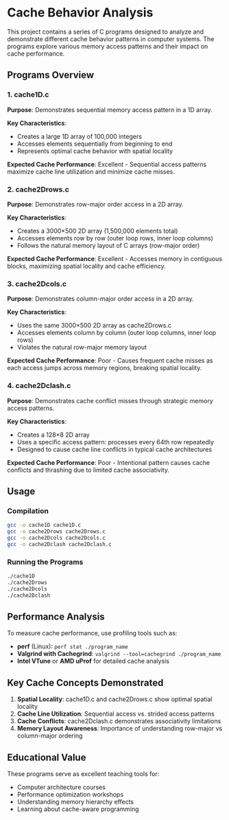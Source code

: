 # Cache Behavior Analysis

This project contains a series of C programs designed to analyze and demonstrate different cache behavior patterns in computer systems. The programs explore various memory access patterns and their impact on cache performance.

## Programs Overview

### 1. cache1D.c
**Purpose**: Demonstrates sequential memory access pattern in a 1D array.

**Key Characteristics**:
- Creates a large 1D array of 100,000 integers
- Accesses elements sequentially from beginning to end
- Represents optimal cache behavior with spatial locality

**Expected Cache Performance**: Excellent - Sequential access patterns maximize cache line utilization and minimize cache misses.

### 2. cache2Drows.c
**Purpose**: Demonstrates row-major order access in a 2D array.

**Key Characteristics**:
- Creates a 3000×500 2D array (1,500,000 elements total)
- Accesses elements row by row (outer loop rows, inner loop columns)
- Follows the natural memory layout of C arrays (row-major order)

**Expected Cache Performance**: Excellent - Accesses memory in contiguous blocks, maximizing spatial locality and cache efficiency.

### 3. cache2Dcols.c
**Purpose**: Demonstrates column-major order access in a 2D array.

**Key Characteristics**:
- Uses the same 3000×500 2D array as cache2Drows.c
- Accesses elements column by column (outer loop columns, inner loop rows)
- Violates the natural row-major memory layout

**Expected Cache Performance**: Poor - Causes frequent cache misses as each access jumps across memory regions, breaking spatial locality.

### 4. cache2Dclash.c
**Purpose**: Demonstrates cache conflict misses through strategic memory access patterns.

**Key Characteristics**:
- Creates a 128×8 2D array
- Uses a specific access pattern: processes every 64th row repeatedly
- Designed to cause cache line conflicts in typical cache architectures

**Expected Cache Performance**: Poor - Intentional pattern causes cache conflicts and thrashing due to limited cache associativity.

## Usage

### Compilation
```bash
gcc -o cache1D cache1D.c
gcc -o cache2Drows cache2Drows.c
gcc -o cache2Dcols cache2Dcols.c
gcc -o cache2Dclash cache2Dclash.c
```

### Running the Programs
```bash
./cache1D
./cache2Drows
./cache2Dcols
./cache2Dclash
```

## Performance Analysis

To measure cache performance, use profiling tools such as:

- **perf** (Linux): `perf stat ./program_name`
- **Valgrind with Cachegrind**: `valgrind --tool=cachegrind ./program_name`
- **Intel VTune** or **AMD uProf** for detailed cache analysis

## Key Cache Concepts Demonstrated

1. **Spatial Locality**: cache1D.c and cache2Drows.c show optimal spatial locality
2. **Cache Line Utilization**: Sequential access vs. strided access patterns
3. **Cache Conflicts**: cache2Dclash.c demonstrates associativity limitations
4. **Memory Layout Awareness**: Importance of understanding row-major vs column-major ordering

## Educational Value

These programs serve as excellent teaching tools for:
- Computer architecture courses
- Performance optimization workshops
- Understanding memory hierarchy effects
- Learning about cache-aware programming
